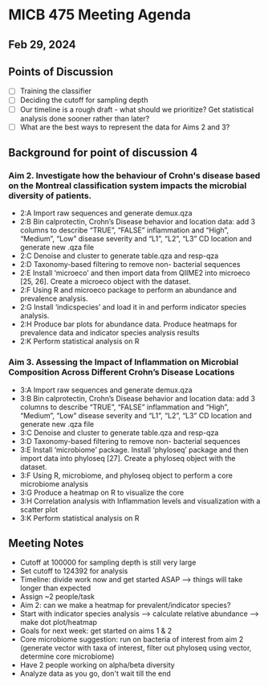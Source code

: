 # MICB 475 Meeting Agenda

## Feb 29, 2024

## Points of Discussion

- [ ] Training the classifier
- [ ] Deciding the cutoff for sampling depth
- [ ] Our timeline is a rough draft - what should we prioritize? Get statistical analysis done sooner rather than later?
- [ ] What are the best ways to represent the data for Aims 2 and 3?

## Background for point of discussion 4

### Aim 2. Investigate how the behaviour of Crohn's disease based on the Montreal classification system impacts the microbial diversity of  patients.
- 2:A Import raw sequences and generate demux.qza 
- 2:B Bin calprotectin, Crohn’s Disease behavior and location data: add 3 columns to describe “TRUE”, “FALSE” inflammation and “High”, “Medium”, “Low” disease severity and “L1”, “L2”, “L3” CD location and generate new .qza file
- 2:C Denoise and cluster to generate table.qza and resp-qza
- 2:D Taxonomy-based filtering to remove non- bacterial sequences
- 2:E Install ‘microeco’ and then import data from QIIME2 into microeco [25, 26]. Create a microeco object with the dataset.
- 2:F Using R and microeco package to perform an abundance and prevalence analysis. 
- 2:G Install ‘indicspecies’ and load it in and perform indicator species analysis.
- 2:H Produce bar plots for abundance data. Produce heatmaps for prevalence data and indicator species analysis results
- 2:K Perform statistical analysis on R

### Aim 3. Assessing the Impact of Inflammation on Microbial Composition Across Different Crohn’s Disease Locations
- 3:A Import raw sequences and generate demux.qza 
- 3:B Bin calprotectin, Crohn’s Disease behavior and location data: add 3 columns to describe “TRUE”, “FALSE” inflammation and “High”, “Medium”, “Low” disease severity and “L1”, “L2”, “L3” CD location and generate new .qza file
- 3:C Denoise and cluster to generate table.qza and resp-qza
- 3:D Taxonomy-based filtering to remove non- bacterial sequences
- 3:E Install ‘microbiome’ package. Install ‘phyloseq’ package and then import data into phyloseq [27]. Create a phyloseq object with the dataset.
- 3:F Using R, microbiome, and phyloseq object to perform a core microbiome analysis
- 3:G Produce a heatmap on R to visualize the core
- 3:H Correlation analysis with Inflammation levels and visualization with a scatter plot
- 3:K Perform statistical analysis on R

## Meeting Notes
- Cutoff at 100000 for sampling depth is still very large
- Set cutoff to 124392 for analysis
- Timeline: divide work now and get started ASAP --> things will take longer than expected
- Assign ~2 people/task
- Aim 2: can we make a heatmap for prevalent/indicator species?
- Start with indicator species analysis --> calculate relative abundance --> make dot plot/heatmap
- Goals for next week: get started on aims 1 & 2
- Core microbiome suggestion: run on bacteria of interest from aim 2 (generate vector with taxa of interest, filter out phyloseq using vector, determine core microbiome)
- Have 2 people working on alpha/beta diversity
- Analyze data as you go, don't wait till the end
  


